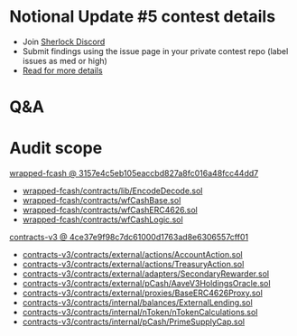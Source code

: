 
# Notional Update #5 contest details

- Join [Sherlock Discord](https://discord.gg/MABEWyASkp)
- Submit findings using the issue page in your private contest repo (label issues as med or high)
- [Read for more details](https://docs.sherlock.xyz/audits/watsons)

# Q&A

# Audit scope


[wrapped-fcash @ 3157e4c5eb105eaccbd827a8fc016a48fcc44dd7](https://github.com/notional-finance/wrapped-fcash/tree/3157e4c5eb105eaccbd827a8fc016a48fcc44dd7)
- [wrapped-fcash/contracts/lib/EncodeDecode.sol](wrapped-fcash/contracts/lib/EncodeDecode.sol)
- [wrapped-fcash/contracts/wfCashBase.sol](wrapped-fcash/contracts/wfCashBase.sol)
- [wrapped-fcash/contracts/wfCashERC4626.sol](wrapped-fcash/contracts/wfCashERC4626.sol)
- [wrapped-fcash/contracts/wfCashLogic.sol](wrapped-fcash/contracts/wfCashLogic.sol)

[contracts-v3 @ 4ce37e9f98c7dc61000d1763ad8e6306557cff01](https://github.com/notional-finance/contracts-v3/tree/4ce37e9f98c7dc61000d1763ad8e6306557cff01)
- [contracts-v3/contracts/external/actions/AccountAction.sol](contracts-v3/contracts/external/actions/AccountAction.sol)
- [contracts-v3/contracts/external/actions/TreasuryAction.sol](contracts-v3/contracts/external/actions/TreasuryAction.sol)
- [contracts-v3/contracts/external/adapters/SecondaryRewarder.sol](contracts-v3/contracts/external/adapters/SecondaryRewarder.sol)
- [contracts-v3/contracts/external/pCash/AaveV3HoldingsOracle.sol](contracts-v3/contracts/external/pCash/AaveV3HoldingsOracle.sol)
- [contracts-v3/contracts/external/proxies/BaseERC4626Proxy.sol](contracts-v3/contracts/external/proxies/BaseERC4626Proxy.sol)
- [contracts-v3/contracts/internal/balances/ExternalLending.sol](contracts-v3/contracts/internal/balances/ExternalLending.sol)
- [contracts-v3/contracts/internal/nToken/nTokenCalculations.sol](contracts-v3/contracts/internal/nToken/nTokenCalculations.sol)
- [contracts-v3/contracts/internal/pCash/PrimeSupplyCap.sol](contracts-v3/contracts/internal/pCash/PrimeSupplyCap.sol)


